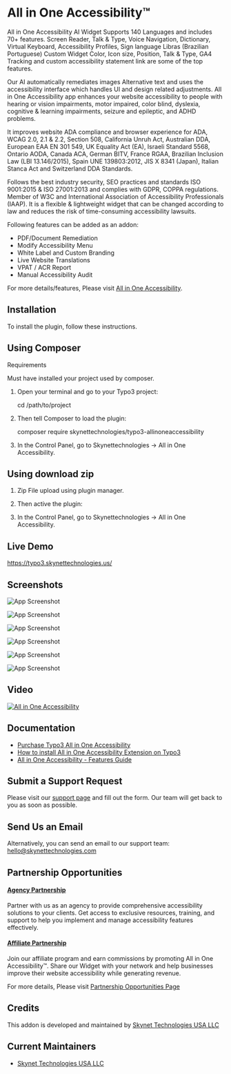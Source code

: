 # All in One Accessibility™

All in One Accessibility AI Widget Supports 140 Languages and includes 70+ features. Screen Reader, Talk & Type, Voice Navigation, Dictionary, Virtual Keyboard, Accessibility Profiles, Sign language Libras (Brazilian Portuguese) Custom Widget Color, Icon size, Position, Talk & Type, GA4 Tracking and custom accessibility statement link are some of the top features.
   
Our AI automatically remediates images Alternative text and uses the accessibility interface which handles UI and design related adjustments. All in One Accessibility app enhances your website accessibility to people with hearing or vision impairments, motor impaired, color blind, dyslexia, cognitive & learning impairments, seizure and epileptic, and ADHD problems.
   
It improves website ADA compliance and browser experience for ADA, WCAG 2.0, 2.1 & 2.2, Section 508, California Unruh Act, Australian DDA, European EAA EN 301 549, UK Equality Act (EA), Israeli Standard 5568, Ontario AODA, Canada ACA, German BITV, France RGAA, Brazilian Inclusion Law (LBI 13.146/2015), Spain UNE 139803:2012, JIS X 8341 (Japan), Italian Stanca Act and Switzerland DDA Standards.
   
Follows the best industry security, SEO practices and standards ISO 9001:2015 & ISO 27001:2013 and complies with GDPR, COPPA regulations. Member of W3C and International Association of Accessibility Professionals (IAAP). It is a flexible & lightweight widget that can be changed according to law and reduces the risk of time-consuming accessibility lawsuits.

Following features can be added as an addon:
- PDF/Document Remediation
- Modify Accessibility Menu
- White Label and Custom Branding
- Live Website Translations
- VPAT / ACR Report
- Manual Accessibility Audit

For more details/features, Please visit [All in One Accessibility](https://www.skynettechnologies.com/all-in-one-accessibility).

## Installation

To install the plugin, follow these instructions.

## Using Composer

Requirements

Must have installed your project used by composer.

1. Open your terminal and go to your Typo3 project:

   cd /path/to/project

2. Then tell Composer to load the plugin:

   composer require skynettechnologies/typo3-allinoneaccessibility

3. In the Control Panel, go to Skynettechnologies → All in One Accessibility.

## Using download zip

1. Zip File upload using plugin manager.

2. Then active the plugin:

3. In the Control Panel, go to Skynettechnologies → All in One Accessibility.

## Live Demo
https://typo3.skynettechnologies.us/

## Screenshots

![App Screenshot](https://www.skynettechnologies.com/sites/default/files/Screenshot-1.jpg?v=2)

![App Screenshot](https://www.skynettechnologies.com/sites/default/files/Screenshot-2.jpg?v=2)

![App Screenshot](https://www.skynettechnologies.com/sites/default/files/Screenshot-3.jpg?v=2)

![App Screenshot](https://www.skynettechnologies.com/sites/default/files/Screenshot-4.jpg?v=2)

![App Screenshot](https://www.skynettechnologies.com/sites/default/files/Screenshot-5.jpg?v=2)

![App Screenshot](https://www.skynettechnologies.com/sites/default/files/Screenshot-6.jpg?v=2)

## Video

[![All in One Accessibility](https://img.youtube.com/vi/I-DjgZyleeI/0.jpg)](https://www.youtube.com/watch?v=I-DjgZyleeI)

## Documentation

- [Purchase Typo3 All in One Accessibility](https://www.skynettechnologies.com/typo3-accessibility-extension)
- [How to install All in One Accessibility Extension on Typo3](https://www.skynettechnologies.com/blog/accessibility-widget-installation-for-typo3-website)
- [All in One Accessibility - Features Guide](https://www.skynettechnologies.com/sites/default/files/accessibility-widget-features-list.pdf)

## Submit a Support Request

Please visit our [support page](https://www.skynettechnologies.com/report-accessibility-problem) and fill out the form. Our team will get back to you as soon as possible.

## Send Us an Email

Alternatively, you can send an email to our support team:
[hello@skynettechnologies.com](mailto:hello@skynettechnologies.com)

## Partnership Opportunities

#### [Agency Partnership](https://www.skynettechnologies.com/agency-partners)

Partner with us as an agency to provide comprehensive accessibility solutions to your clients. Get access to exclusive resources, training, and support to help you implement and manage accessibility features effectively.

#### [Affiliate Partnership](https://www.skynettechnologies.com/affiliate-partner)

Join our affiliate program and earn commissions by promoting All in One Accessibility™. Share our Widget with your network and help businesses improve their website accessibility while generating revenue.

For more details, Please visit [Partnership Opportunities Page](https://www.skynettechnologies.com/partner-program)

## Credits

This addon is developed and maintained by [Skynet Technologies USA LLC](https://www.skynettechnologies.com)

## Current Maintainers
- [Skynet Technologies USA LLC](https://github.com/skynettechnologies)